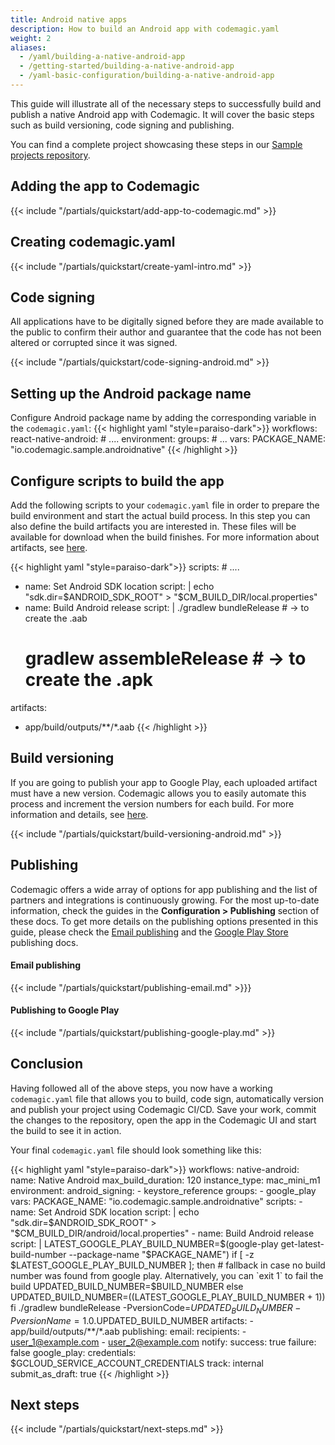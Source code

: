 ```yaml
---
title: Android native apps
description: How to build an Android app with codemagic.yaml
weight: 2
aliases:
  - /yaml/building-a-native-android-app
  - /getting-started/building-a-native-android-app
  - /yaml-basic-configuration/building-a-native-android-app
---
```


This guide will illustrate all of the necessary steps to successfully build and publish a native Android app with Codemagic. It will cover the basic steps such as build versioning, code signing and publishing.

You can find a complete project showcasing these steps in our [Sample projects repository](https://github.com/codemagic-ci-cd/codemagic-sample-projects/tree/main/android/android-native-quick-start).

## Adding the app to Codemagic
{{< include "/partials/quickstart/add-app-to-codemagic.md" >}}
## Creating codemagic.yaml
{{< include "/partials/quickstart/create-yaml-intro.md" >}}

## Code signing

All applications have to be digitally signed before they are made available to the public to confirm their author and guarantee that the code has not been altered or corrupted since it was signed.

{{< include "/partials/quickstart/code-signing-android.md" >}}


## Setting up the Android package name

Configure Android package name by adding the corresponding variable in the `codemagic.yaml`:
{{< highlight yaml "style=paraiso-dark">}}
  workflows:
    react-native-android:
      # ....
      environment:
        groups:
          # ...
        vars:
          PACKAGE_NAME: "io.codemagic.sample.androidnative"
{{< /highlight >}}

## Configure scripts to build the app
Add the following scripts to your `codemagic.yaml` file in order to prepare the build environment and start the actual build process.
In this step you can also define the build artifacts you are interested in. These files will be available for download when the build finishes. For more information about artifacts, see [here](../yaml/yaml-getting-started/#artifacts).

{{< highlight yaml "style=paraiso-dark">}}
scripts:
    # ....
  - name: Set Android SDK location
    script: | 
      echo "sdk.dir=$ANDROID_SDK_ROOT" > "$CM_BUILD_DIR/local.properties"
  - name: Build Android release
    script: | 
      ./gradlew bundleRelease # -> to create the .aab
      # gradlew assembleRelease # -> to create the .apk

artifacts:
  - app/build/outputs/**/*.aab
{{< /highlight >}}

## Build versioning

If you are going to publish your app to Google Play, each uploaded artifact must have a new version. Codemagic allows you to easily automate this process and increment the version numbers for each build. For more information and details, see [here](../configuration/build-versioning).

{{< include "/partials/quickstart/build-versioning-android.md" >}}


## Publishing

Codemagic offers a wide array of options for app publishing and the list of partners and integrations is continuously growing. For the most up-to-date information, check the guides in the **Configuration > Publishing** section of these docs.
To get more details on the publishing options presented in this guide, please check the [Email publishing](../yaml-publishing/email) and the [Google Play Store](../yaml-publishing/google-play) publishing docs.

#### Email publishing
{{< include "/partials/quickstart/publishing-email.md" >}}}

#### Publishing to Google Play
{{< include "/partials/quickstart/publishing-google-play.md" >}}


## Conclusion
Having followed all of the above steps, you now have a working `codemagic.yaml` file that allows you to build, code sign, automatically version and publish your project using Codemagic CI/CD.
Save your work, commit the changes to the repository, open the app in the Codemagic UI and start the build to see it in action.


Your final `codemagic.yaml` file should look something like this:

{{< highlight yaml "style=paraiso-dark">}}
workflows:
  native-android:
    name: Native Android
    max_build_duration: 120
    instance_type: mac_mini_m1
    environment:
      android_signing:
        - keystore_reference
      groups:
        - google_play
      vars:
        PACKAGE_NAME: "io.codemagic.sample.androidnative"
    scripts:
      - name: Set Android SDK location
        script: | 
          echo "sdk.dir=$ANDROID_SDK_ROOT" > "$CM_BUILD_DIR/android/local.properties"
      - name: Build Android release
        script: | 
          LATEST_GOOGLE_PLAY_BUILD_NUMBER=$(google-play get-latest-build-number --package-name "$PACKAGE_NAME")
          if [ -z $LATEST_GOOGLE_PLAY_BUILD_NUMBER ]; then
              # fallback in case no build number was found from google play. Alternatively, you can `exit 1` to fail the build
              UPDATED_BUILD_NUMBER=$BUILD_NUMBER
          else
              UPDATED_BUILD_NUMBER=$(($LATEST_GOOGLE_PLAY_BUILD_NUMBER + 1))
          fi
          ./gradlew bundleRelease -PversionCode=$UPDATED_BUILD_NUMBER -PversionName=1.0.$UPDATED_BUILD_NUMBER
    artifacts:
      - app/build/outputs/**/*.aab
    publishing:
      email:
        recipients:
          - user_1@example.com
          - user_2@example.com
        notify:
          success: true
          failure: false
      google_play:
        credentials: $GCLOUD_SERVICE_ACCOUNT_CREDENTIALS
        track: internal
        submit_as_draft: true
{{< /highlight >}}

## Next steps
{{< include "/partials/quickstart/next-steps.md" >}}
